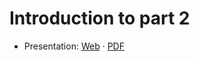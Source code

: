 # Introduction to part 2

- Presentation:
  [Web](https://heig-vd-dai-course.github.io/heig-vd-dai-course/10-introduction-to-part-2/)
  ·
  [PDF](https://heig-vd-dai-course.github.io/heig-vd-dai-course/10-introduction-to-part-2/10-introduction-to-part-2-presentation.pdf)
